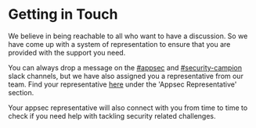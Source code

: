 # Getting in Touch

We believe in being reachable to all who want to have a discussion. So we have come up with a system of representation to ensure that you are provided with the support you need. 

You can always drop a message on the [#appsec](https://equinor.slack.com/archives/CMM6FSW5V) and [#security-campion](https://equinor.slack.com/archives/C036HGPBJ04) slack channels, but we have also assigned you a representative from our team. Find your representative [here](https://statoilsrm.sharepoint.com/sites/securitychampion9) under the 'Appsec Representative' section.

Your appsec representative will also connect with you from time to time to check if you need help with tackling security related challenges.